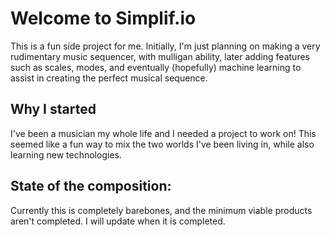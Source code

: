 # Welcome to Simplif.io
This is a fun side project for me. Initially, I'm just planning on making a very rudimentary music sequencer, with mulligan ability, later adding features such as scales, modes, and eventually (hopefully) machine learning to assist in creating the perfect musical sequence.

## Why I started
I've been a musician my whole life and I needed a project to work on! This seemed like a fun way to mix the two worlds I've been living in, while also learning new technologies.

## State of the composition:
Currently this is completely barebones, and the minimum viable products aren't completed. I will update when it is completed.